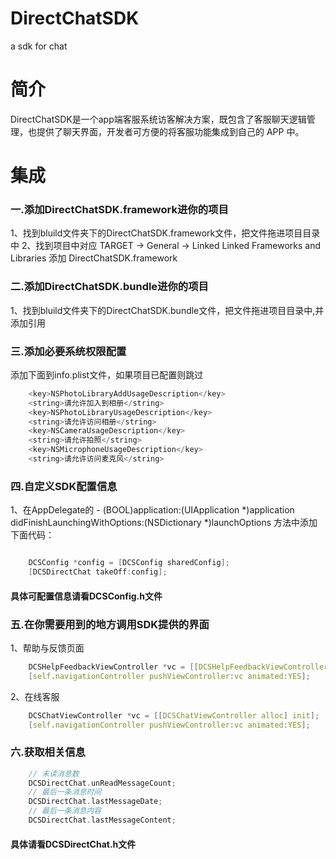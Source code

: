 # DirectChatSDK
a sdk for chat

# 简介

DirectChatSDK是一个app端客服系统访客解决方案，既包含了客服聊天逻辑管理，也提供了聊天界面，开发者可方便的将客服功能集成到自己的 APP 中。

# 集成
### 一.添加DirectChatSDK.framework进你的项目
1、找到bluild文件夹下的DirectChatSDK.framework文件，把文件拖进项目目录中
2、找到项目中对应 TARGET -> General -> Linked Linked Frameworks and Libraries 添加 DirectChatSDK.framework

### 二.添加DirectChatSDK.bundle进你的项目
1、找到bluild文件夹下的DirectChatSDK.bundle文件，把文件拖进项目目录中,并添加引用

### 三.添加必要系统权限配置
添加下面到info.plist文件，如果项目已配置则跳过
```javascript
    <key>NSPhotoLibraryAddUsageDescription</key>
    <string>请允许加入到相册</string>
    <key>NSPhotoLibraryUsageDescription</key>
    <string>请允许访问相册</string>
    <key>NSCameraUsageDescription</key>
    <string>请允许拍照</string>
    <key>NSMicrophoneUsageDescription</key>
    <string>请允许访问麦克风</string>
```
### 四.自定义SDK配置信息
1、在AppDelegate的 - (BOOL)application:(UIApplication *)application didFinishLaunchingWithOptions:(NSDictionary *)launchOptions 方法中添加下面代码：
```c

    DCSConfig *config = [DCSConfig sharedConfig];
    [DCSDirectChat takeOff:config];
```
#### 具体可配置信息请看DCSConfig.h文件

### 五.在你需要用到的地方调用SDK提供的界面
1、帮助与反馈页面
```c
    DCSHelpFeedbackViewController *vc = [[DCSHelpFeedbackViewController alloc] init];
    [self.navigationController pushViewController:vc animated:YES];
```
2、在线客服
```c
    DCSChatViewController *vc = [[DCSChatViewController alloc] init];
    [self.navigationController pushViewController:vc animated:YES];
```

### 六.获取相关信息 
```c
    // 未读消息数
    DCSDirectChat.unReadMessageCount;
    // 最后一条消息时间
    DCSDirectChat.lastMessageDate;
    // 最后一条消息内容
    DCSDirectChat.lastMessageContent;
```
#### 具体请看DCSDirectChat.h文件
